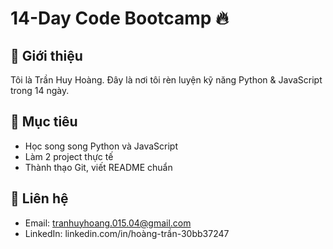 # 14-Day Code Bootcamp 🔥

## 👋 Giới thiệu
Tôi là Trần Huy Hoàng. Đây là nơi tôi rèn luyện kỹ năng Python & JavaScript trong 14 ngày.

## 🎯 Mục tiêu
- Học song song Python và JavaScript
- Làm 2 project thực tế
- Thành thạo Git, viết README chuẩn

## 📩 Liên hệ
- Email: tranhuyhoang.015.04@gmail.com
- LinkedIn:  linkedin.com/in/hoàng-trần-30bb37247
